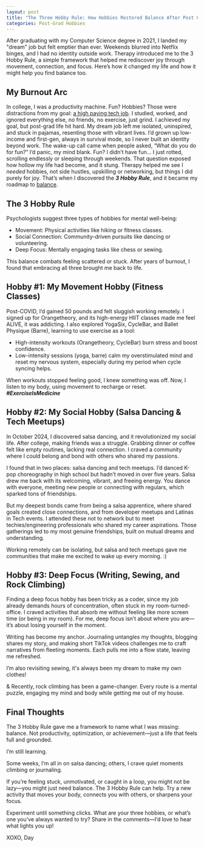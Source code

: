 ```yaml
---
layout: post
title: "The Three Hobby Rule: How Hobbies Restored Balance After Post Grad Burnout"
categories: Post-Grad Hobbies
---
```

After graduating with my Computer Science degree in 2021, I landed my "dream" job but felt emptier than ever. Weekends blurred into Netflix binges, and I had no identity outside work. Therapy introduced me to the 3 Hobby Rule, a simple framework that helped me rediscover joy through movement, connection, and focus. Here’s how it changed my life and how it might help you find balance too.


## My Burnout Arc 

In college, I was a productivity machine. Fun? Hobbies? Those were distractions from my goal: <u>a high paying tech job</u>. I studied, worked, and ignored everything else, no friends, no exercise, just grind. I achieved my goal, but post-grad life hit hard. My dream job left me isolated, uninspired, and stuck in pajamas, resenting those with vibrant lives. I’d grown up low-income and first-gen, always in survival mode, so I never built an identity beyond work. The wake-up call came when people asked, “What do you do for fun?” I’d panic, my mind blank. Fun? I didn’t have fun... I just rotted, scrolling endlessly or sleeping through weekends. That question exposed how hollow my life had become, and it stung. Therapy helped me see I *needed* hobbies, not side hustles, upskilling or networking, but things I did purely for joy. That’s when I discovered the ***3 Hobby Rule***, and it became my roadmap to <u>balance</u>.

## The 3 Hobby Rule 

Psychologists suggest three types of hobbies for mental well-being:

* Movement: Physical activities like hiking or fitness classes.
* Social Connection: Community-driven pursuits like dancing or volunteering.
* Deep Focus: Mentally engaging tasks like chess or sewing.

This balance combats feeling scattered or stuck. After years of burnout, I found that embracing all three brought me back to life.

## Hobby #1: My Movement Hobby (Fitness Classes)

Post-COVID, I’d gained 50 pounds and felt sluggish working remotely. I signed up for Orangetheory, and its high-energy HIIT classes made me feel ALIVE, it was addicting. I also explored YogaSix, CycleBar, and Ballet Physique (Barre), learning to use exercise as a tool:

* High-intensity workouts (Orangetheory, CycleBar) burn stress and boost confidence.
* Low-intensity sessions (yoga, barre) calm my overstimulated mind and reset my nervous system, especially during my period when cycle syncing helps.

When workouts stopped feeling good, I knew something was off. Now, I listen to my body, using movement to recharge or reset. ***#ExerciseIsMedicine***

## Hobby #2: My Social Hobby (Salsa Dancing & Tech Meetups)

In October 2024, I discovered salsa dancing, and it revolutionized my social life. After college, making friends was a struggle. Grabbing dinner or coffee felt like empty routines, lacking real connection. I craved a community where I could belong and bond with others who shared my passions.

I found that in two places: salsa dancing and tech meetups. I’d danced K-pop choreography in high school but hadn’t moved in over five years. Salsa drew me back with its welcoming, vibrant, and freeing energy. You dance with everyone, meeting new people or connecting with regulars, which sparked tons of friendships. 

But my deepest bonds came from being a salsa apprentice, where shared goals created close connections, and from developer meetups and Latinas in Tech events. I attended these not to network but to meet techies/engineering professionals who shared my career aspirations. Those gatherings led to my most genuine friendships, built on mutual dreams and understanding.

Working remotely can be isolating, but salsa and tech meetups gave me communities that make me excited to wake up every morning. :) 

## Hobby #3: Deep Focus (Writing, Sewing, and Rock Climbing)

Finding a deep focus hobby has been tricky as a coder, since my job already demands hours of concentration, often stuck in my room-turned-office. I craved activities that absorb me without feeling like more screen time (or being in my room). For me, deep focus isn’t about where you are—it’s about losing yourself in the moment.

Writing has become my anchor. Journaling untangles my thoughts, blogging shares my story, and making short TikTok videos challenges me to craft narratives from fleeting moments. Each pulls me into a flow state, leaving me refreshed. 

I’m also revisiting sewing, it's always been my dream to make my own clothes!

& Recently, rock climbing has been a game-changer. Every route is a mental puzzle, engaging my mind and body while getting me out of my house. 

## Final Thoughts

The 3 Hobby Rule gave me a framework to name what I was missing: balance. Not productivity, optimization, or achievement—just a life that feels full and grounded. 

I’m still learning. 

Some weeks, I’m all in on salsa dancing; others, I crave quiet moments climbing or journaling.

If you’re feeling stuck, unmotivated, or caught in a loop, you might not be lazy—you might just need balance. The 3 Hobby Rule can help. Try a new activity that moves your body, connects you with others, or sharpens your focus. 

Experiment until something clicks. What are your three hobbies, or what’s one you’ve always wanted to try? Share in the comments—I’d love to hear what lights you up!

XOXO,
Day
